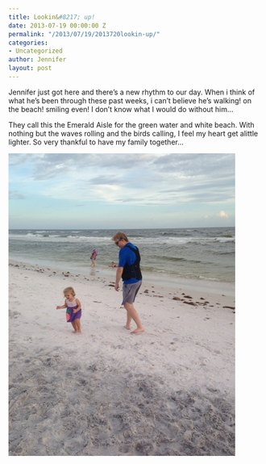 ```yaml
---
title: Lookin&#8217; up!
date: 2013-07-19 00:00:00 Z
permalink: "/2013/07/19/2013720lookin-up/"
categories:
- Uncategorized
author: Jennifer
layout: post
---
```


Jennifer just got here and there&#8217;s a new rhythm to our day. When i think of what he&#8217;s been through these past weeks, i can&#8217;t believe he&#8217;s walking! on the beach! smiling even! I don&#8217;t know what I would do without him&#8230;

They call this the Emerald Aisle for the green water and white beach. With nothing but the waves rolling and the birds calling, I feel my heart get alittle lighter. So very thankful to have my family together&#8230;

![](/assets/images/Lookinand-8217-up/iphone-20130720124120-0.jpg)
